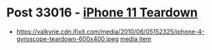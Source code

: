 # Post 33016 - [iPhone 11 Teardown](https://www.ifixit.com/News/33016/iphone-11-teardown)

- https://valkyrie.cdn.ifixit.com/media/2010/06/05152325/iphone-4-gyroscope-teardown-600x400.jpeg [media item](media-28538.md)
